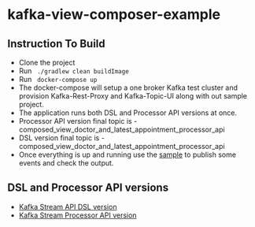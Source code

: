 # kafka-view-composer-example

## Instruction To Build
* Clone the project
* Run ` ./gradlew clean buildImage`
* Run ` docker-compose up`
* The docker-compose will setup a one broker Kafka test cluster and provision Kafka-Rest-Proxy and Kafka-Topic-UI along with out sample project.
* The application runs both DSL and Processor API versions at once.
* Processor API version final topic is - composed_view_doctor_and_latest_appointment_processor_api
* DSL version final topic is - composed_view_doctor_and_latest_appointment_processor_api
* Once everything is up and running use the [sample](src/test/java/com/psaw/kafka/stream/app/integration/SampleEventPublisher.java) to publish some events and check the output.

## DSL and Processor API versions
* [Kafka Stream API DSL version](src/main/java/com/psaw/kafka/stream/app/DoctorPatientViewComposerAppWithDsl.java)
* [Kafka Stream Processor API version](src/main/java/com/psaw/kafka/stream/app/DoctorPatientViewComposerAppWithProcessorApi.java)

